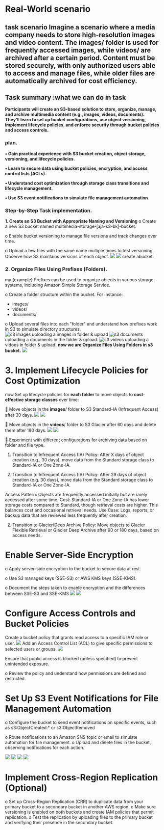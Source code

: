 # Real-World scenario 

## task scenario Imagine a scenario where a media company needs to store high-resolution images and video content. The images/ folder is used for frequently accessed images, while videos/ are archived after a certain period. Content must be stored securely, with only authorized users able to access and manage files, while older files are automatically archived for cost efficiency.

## Task summary :what we can do in task
**Participants will create an S3-based solution to store, organize, manage, and archive multimedia content (e.g., images, videos, documents). They’ll learn to set up bucket configurations, use object versioning, implement lifecycle policies, and enforce security through bucket policies and access controls.**

### plan.
**•	Gain practical experience with S3 bucket creation, object storage, versioning, and lifecycle policies.**

**•	Learn to secure data using bucket policies, encryption, and access control lists (ACLs).**

**•	Understand cost optimization through storage class transitions and lifecycle management.**

**•	Use S3 event notifications to simulate file management automation**

### Step-by-Step Task implementation.

**1.	Create an S3 Bucket with Appropriate Naming and Versioning**
o	Create a new S3 bucket named multimedia-storage-[aja-s3-bk]-bucket.

o	Enable bucket versioning to manage file versions and track changes over time.

o	Upload a few files with the same name multiple times to test versioning. Observe how S3 maintains versions of each object.
![](images/s3-1.png) ![](images/s3-1.1.png) create abucket.

### 2.	Organize Files Using Prefixes (Folders).
my (example) Prefixes can be used to organize objects in various storage systems, including Amazon Simple Storage Service.

o	Create a folder structure within the bucket. For instance:
* images/
* videos/	
* documents/

o	Upload several files into each "folder" and understand how prefixes work in S3 to simulate directory structures.  
![s3 images](images/s3-1.11.png) uploading a images in folder & upload
![s3 documents](images/s3-1.12.png)uploading a documents in the folder & upload.
![s3 videos](images/s3-1.13.png) uploading a vidoes in folder & upload.
**now we are Organize Files Using Folders in s3 bucket.** ![](images/s3-1.14--.png)

# 3.	Implement Lifecycle Policies for Cost Optimization
now Set up lifecycle policies for **each folder** to move objects to **cost-effective storage classes** over time: 

	Move objects in the **images**/ folder to S3 Standard-IA (Infrequent Access) after 30 days.
![](images/s3-1.15.png) 
![](images/s3-1.16.png)

	Move objects in the **videos**/ folder to S3 Glacier after 60 days and delete them after 180 days.
![](images/s3-1.17.png)
![](images/s3-1.18.png)

	Experiment with different configurations for archiving data based on folder and file type.

1. Transition to Infrequent Access (IA)
Policy: After X days of object creation (e.g., 30 days), move data from the Standard storage class to Standard-IA or One Zone-IA.

1. Transition to Infrequent Access (IA)
Policy: After 29 days of object creation (e.g. 30 days), move data from the Standard storage class to Standard-IA or One Zone-IA.

Access Pattern: Objects are frequently accessed initially but are rarely accessed after some time.
Cost: Standard-IA or One Zone-IA has lower storage costs compared to Standard, though retrieval costs are higher. This balances cost and occasional retrieval needs.
Use Case: Logs, reports, or backup data that are reviewed less frequently after creation.

2. Transition to Glacier/Deep Archive
Policy: Move objects to Glacier Flexible Retrieval or Glacier Deep Archive after 90 or 180 days, based on access needs.


# Enable Server-Side Encryption
o	Apply server-side encryption to the bucket to secure data at rest.

o	Use S3 managed keys (SSE-S3) or AWS KMS keys (SSE-KMS).   

o	Document the steps taken to enable encryption and the differences between SSE-S3 and SSE-KMS
![](images/s3-1.19--.png)
![](images/s3-1.1.png)

# Configure Access Controls and Bucket Policies
Create a bucket policy that grants read access to a specific IAM role or user.
![](images/s3-1.20--.png)
Add an Access Control List (ACL) to give specific permissions to selected users or groups.
![](images/s3-1.21.png)

Ensure that public access is blocked (unless specified) to prevent unintended exposure.

o	Review the policy and understand how permissions are defined and restricted.

# Set Up S3 Event Notifications for File Management Automation
o	Configure the bucket to send event notifications on specific events, such as s3:ObjectCreated:* or s3:ObjectRemoved

o	Route notifications to an Amazon SNS topic or email to simulate automation for file management.
o	Upload and delete files in the bucket, observing notifications for each action.

![](images/s3-1.22-sns.png)
![](images/s3-1.23.png)
![](images/s3-1.24.png)
![](images/s3-1.25.png)


# Implement Cross-Region Replication (Optional)
o	Set up Cross-Region Replication (CRR) to duplicate data from your primary bucket to a secondary bucket in another AWS region.
o	Make sure versioning is enabled on both buckets and create IAM policies that permit replication.
o	Test the replication by uploading files to the primary bucket and verifying their presence in the secondary bucket.


